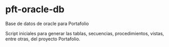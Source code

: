 # pft-oracle-db
Base de datos de oracle para Portafolio


Script iniciales para generar las tablas, secuencias, procedimientos, vistas, entre otras, del proyecto Portafolio.
